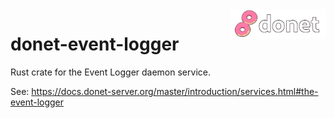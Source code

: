 <img src="../logo/donet_banner.png" align="right" width="30%"/>

# donet-event-logger

Rust crate for the Event Logger daemon service.

See: https://docs.donet-server.org/master/introduction/services.html#the-event-logger
